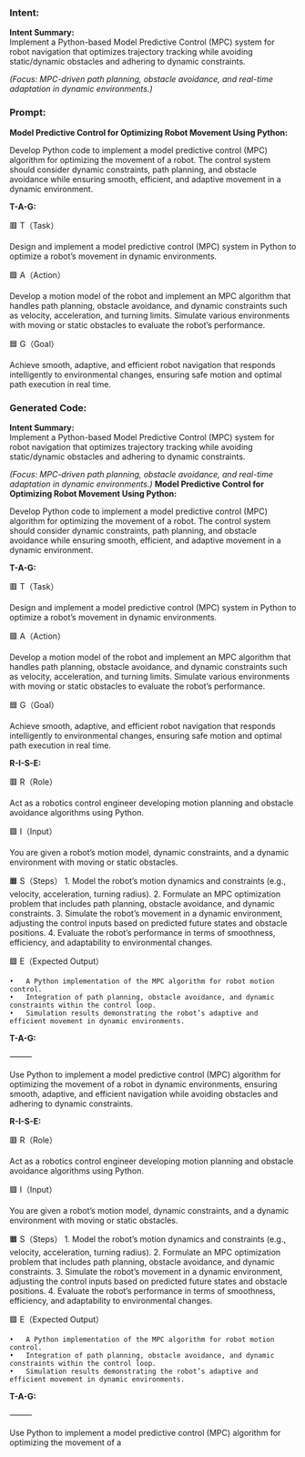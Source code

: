 ### Intent:
**Intent Summary:**  
Implement a Python-based Model Predictive Control (MPC) system for robot navigation that optimizes trajectory tracking while avoiding static/dynamic obstacles and adhering to dynamic constraints.  

*(Focus: MPC-driven path planning, obstacle avoidance, and real-time adaptation in dynamic environments.)*

### Prompt:
**Model Predictive Control for Optimizing Robot Movement Using Python:**

Develop Python code to implement a model predictive control (MPC) algorithm for optimizing the movement of a robot. The control system should consider dynamic constraints, path planning, and obstacle avoidance while ensuring smooth, efficient, and adaptive movement in a dynamic environment.

**T-A-G:**

🟥 T（Task）

Design and implement a model predictive control (MPC) system in Python to optimize a robot’s movement in dynamic environments.

🟩 A（Action）

Develop a motion model of the robot and implement an MPC algorithm that handles path planning, obstacle avoidance, and dynamic constraints such as velocity, acceleration, and turning limits. Simulate various environments with moving or static obstacles to evaluate the robot’s performance.

🟦 G（Goal）

Achieve smooth, adaptive, and efficient robot navigation that responds intelligently to environmental changes, ensuring safe motion and optimal path execution in real time.

### Generated Code:
**Intent Summary:**  
Implement a Python-based Model Predictive Control (MPC) system for robot navigation that optimizes trajectory tracking while avoiding static/dynamic obstacles and adhering to dynamic constraints.  

*(Focus: MPC-driven path planning, obstacle avoidance, and real-time adaptation in dynamic environments.)*
**Model Predictive Control for Optimizing Robot Movement Using Python:**

Develop Python code to implement a model predictive control (MPC) algorithm for optimizing the movement of a robot. The control system should consider dynamic constraints, path planning, and obstacle avoidance while ensuring smooth, efficient, and adaptive movement in a dynamic environment.

**T-A-G:**

🟥 T（Task）

Design and implement a model predictive control (MPC) system in Python to optimize a robot’s movement in dynamic environments.

🟩 A（Action）

Develop a motion model of the robot and implement an MPC algorithm that handles path planning, obstacle avoidance, and dynamic constraints such as velocity, acceleration, and turning limits. Simulate various environments with moving or static obstacles to evaluate the robot’s performance.

🟦 G（Goal）

Achieve smooth, adaptive, and efficient robot navigation that responds intelligently to environmental changes, ensuring safe motion and optimal path execution in real time.  

**R-I-S-E:**

🟥 R（Role）

Act as a robotics control engineer developing motion planning and obstacle avoidance algorithms using Python.

🟩 I（Input）

You are given a robot’s motion model, dynamic constraints, and a dynamic environment with moving or static obstacles.

🟧 S（Steps）
	1.	Model the robot’s motion dynamics and constraints (e.g., velocity, acceleration, turning radius).
	2.	Formulate an MPC optimization problem that includes path planning, obstacle avoidance, and dynamic constraints.
	3.	Simulate the robot’s movement in a dynamic environment, adjusting the control inputs based on predicted future states and obstacle positions.
	4.	Evaluate the robot’s performance in terms of smoothness, efficiency, and adaptability to environmental changes.

🟩 E（Expected Output）

	•	A Python implementation of the MPC algorithm for robot motion control.
	•	Integration of path planning, obstacle avoidance, and dynamic constraints within the control loop.
	•	Simulation results demonstrating the robot’s adaptive and efficient movement in dynamic environments.

**T-A-G:**

⸻

Use Python to implement a model predictive control (MPC) algorithm for optimizing the movement of a robot in dynamic environments, ensuring smooth, adaptive, and efficient navigation while avoiding obstacles and adhering to dynamic constraints.

**R-I-S-E:**

🟥 R（Role）

Act as a robotics control engineer developing motion planning and obstacle avoidance algorithms using Python.

🟩 I（Input）

You are given a robot’s motion model, dynamic constraints, and a dynamic environment with moving or static obstacles.

🟧 S（Steps）
	1.	Model the robot’s motion dynamics and constraints (e.g., velocity, acceleration, turning radius).
	2.	Formulate an MPC optimization problem that includes path planning, obstacle avoidance, and dynamic constraints.
	3.	Simulate the robot’s movement in a dynamic environment, adjusting the control inputs based on predicted future states and obstacle positions.
	4.	Evaluate the robot’s performance in terms of smoothness, efficiency, and adaptability to environmental changes.

🟩 E（Expected Output）

	•	A Python implementation of the MPC algorithm for robot motion control.
	•	Integration of path planning, obstacle avoidance, and dynamic constraints within the control loop.
	•	Simulation results demonstrating the robot’s adaptive and efficient movement in dynamic environments.

**T-A-G:**

⸻

Use Python to implement a model predictive control (MPC) algorithm for optimizing the movement of a
